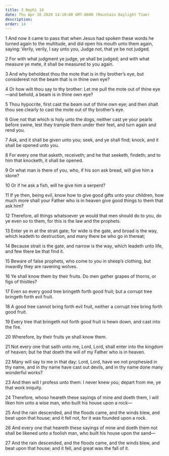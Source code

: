 ```yaml
---
title: 3 Nephi 14
date: Thu Apr 16 2020 14:10:00 GMT-0600 (Mountain Daylight Time)
description: 
order: 14
---
```


<p>
  1 And now it came to pass that when Jesus had spoken these words he turned
  again to the multitude, and did open his mouth unto them again, saying:
  Verily, verily, I say unto you, Judge not, that ye be not judged.
</p>
<p>
  2 For with what judgment ye judge, ye shall be judged; and with what measure
  ye mete, it shall be measured to you again.
</p>
<p>
  3 And why beholdest thou the mote that is in thy brother&#x2019;s eye, but
  considerest not the beam that is in thine own eye?
</p>
<p>
  4 Or how wilt thou say to thy brother: Let me pull the mote out of thine
  eye&#x2014;and behold, a beam is in thine own eye?
</p>
<p>
  5 Thou hypocrite, first cast the beam out of thine own eye; and then shalt
  thou see clearly to cast the mote out of thy brother&#x2019;s eye.
</p>
<p>
  6 Give not that which is holy unto the dogs, neither cast ye your pearls
  before swine, lest they trample them under their feet, and turn again and rend
  you.
</p>
<p>
  7 Ask, and it shall be given unto you; seek, and ye shall find; knock, and it
  shall be opened unto you.
</p>
<p>
  8 For every one that asketh, receiveth; and he that seeketh, findeth; and to
  him that knocketh, it shall be opened.
</p>
<p>
  9 Or what man is there of you, who, if his son ask bread, will give him a
  stone?
</p>
<p>10 Or if he ask a fish, will he give him a serpent?</p>
<p>
  11 If ye then, being evil, know how to give good gifts unto your children, how
  much more shall your Father who is in heaven give good things to them that ask
  him?
</p>
<p>
  12 Therefore, all things whatsoever ye would that men should do to you, do ye
  even so to them, for this is the law and the prophets.
</p>
<span></span>
<p>
  13 Enter ye in at the strait gate; for wide is the gate, and broad is the way,
  which leadeth to destruction, and many there be who go in thereat;
</p>
<p>
  14 Because strait is the gate, and narrow is the way, which leadeth unto life,
  and few there be that find it.
</p>
<p>
  15 Beware of false prophets, who come to you in sheep&#x2019;s clothing, but
  inwardly they are ravening wolves.
</p>
<p>
  16 Ye shall know them by their fruits. Do men gather grapes of thorns, or figs
  of thistles?
</p>
<p>
  17 Even so every good tree bringeth forth good fruit; but a corrupt tree
  bringeth forth evil fruit.
</p>
<p>
  18 A good tree cannot bring forth evil fruit, neither a corrupt tree bring
  forth good fruit.
</p>
<p>
  19 Every tree that bringeth not forth good fruit is hewn down, and cast into
  the fire.
</p>
<p>20 Wherefore, by their fruits ye shall know them.</p>
<p>
  21 Not every one that saith unto me, Lord, Lord, shall enter into the kingdom
  of heaven; but he that doeth the will of my Father who is in heaven.
</p>
<p>
  22 Many will say to me in that day: Lord, Lord, have we not prophesied in thy
  name, and in thy name have cast out devils, and in thy name done many
  wonderful works?
</p>
<p>
  23 And then will I profess unto them: I never knew you; depart from me, ye
  that work iniquity.
</p>
<p>
  24 Therefore, whoso heareth these sayings of mine and doeth them, I will liken
  him unto a wise man, who built his house upon a rock&#x2014;
</p>
<p>
  25 And the rain descended, and the floods came, and the winds blew, and beat
  upon that house; and it fell not, for it was founded upon a rock.
</p>
<p>
  26 And every one that heareth these sayings of mine and doeth them not shall
  be likened unto a foolish man, who built his house upon the sand&#x2014;
</p>
<p>
  27 And the rain descended, and the floods came, and the winds blew, and beat
  upon that house; and it fell, and great was the fall of it.
</p>
